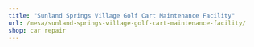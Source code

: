 ```yaml
---
title: "Sunland Springs Village Golf Cart Maintenance Facility"
url: /mesa/sunland-springs-village-golf-cart-maintenance-facility/
shop: car repair
---
```

